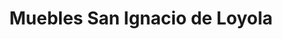 ---
title: "Muebles San Ignacio de Loyola"
url: /caracas/muebles-san-ignacio-de-loyola/
shop: Möbel
---